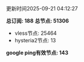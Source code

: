 更新时间2025-09-21 04:12:27

**总订阅: 188**
**总节点: 51306**
- vless节点: 25464
- hysteria2节点: 13

**google ping有效节点: 143**
